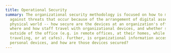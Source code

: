 ```yaml
---
title: Operational Security
summary: The organizational security methodology is focused on how to mitigate
  against threats that occur because of the arrangement of digital assets in the
  physical world -- how secure are the devices at an organization's office,
  where and how staff travel with organizational devices, and whether staff work
  outside of the office (e.g. in remote offices, at their homes, while
  traveling, or at cafes). Further, is organizational information accessed from
  personal devices, and how are those devices secured?
---
```

